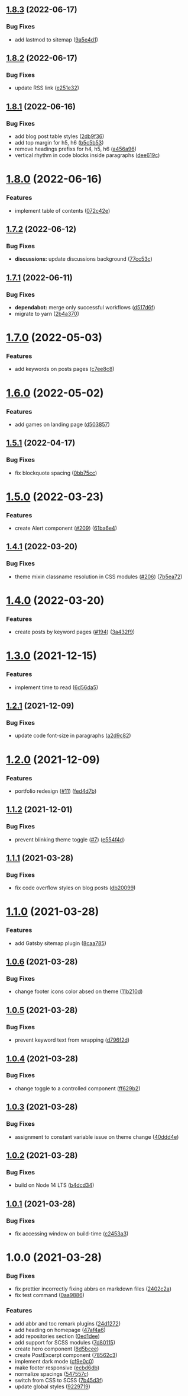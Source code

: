 ## [1.8.3](https://github.com/Bartozzz/bartozzz.github.io/compare/v1.8.2...v1.8.3) (2022-06-17)


### Bug Fixes

* add lastmod to sitemap ([9a5e4d1](https://github.com/Bartozzz/bartozzz.github.io/commit/9a5e4d1aaf1ffdcd44bc8fc8608c5bc688400b57))

## [1.8.2](https://github.com/Bartozzz/bartozzz.github.io/compare/v1.8.1...v1.8.2) (2022-06-17)


### Bug Fixes

* update RSS link ([e251e32](https://github.com/Bartozzz/bartozzz.github.io/commit/e251e32f3a2db0ddc8fcefbc497d0709bf9f4500))

## [1.8.1](https://github.com/Bartozzz/bartozzz.github.io/compare/v1.8.0...v1.8.1) (2022-06-16)


### Bug Fixes

* add blog post table styles ([2db9f36](https://github.com/Bartozzz/bartozzz.github.io/commit/2db9f362b6a33c5094ee65d786c729134064b795))
* add top margin for h5, h6 ([b5c5b53](https://github.com/Bartozzz/bartozzz.github.io/commit/b5c5b538c73e363ece43a808ee5b54513be1168f))
* remove headings prefixs for h4, h5, h6 ([a456a96](https://github.com/Bartozzz/bartozzz.github.io/commit/a456a96ae079d83cf629d9557b6c4cd7f2ed1506))
* vertical rhythm in code blocks inside paragraphs ([dee619c](https://github.com/Bartozzz/bartozzz.github.io/commit/dee619c3ccfcf491e41e348511e052945d1f86ae))

# [1.8.0](https://github.com/Bartozzz/bartozzz.github.io/compare/v1.7.2...v1.8.0) (2022-06-16)


### Features

* implement table of contents ([072c42e](https://github.com/Bartozzz/bartozzz.github.io/commit/072c42e258850c573e78192f90b1130d9a2dd31d))

## [1.7.2](https://github.com/Bartozzz/bartozzz.github.io/compare/v1.7.1...v1.7.2) (2022-06-12)


### Bug Fixes

* **discussions:** update discussions background ([77cc53c](https://github.com/Bartozzz/bartozzz.github.io/commit/77cc53c788239944e6eb42aea2852c789d52ae7e))

## [1.7.1](https://github.com/Bartozzz/bartozzz.github.io/compare/v1.7.0...v1.7.1) (2022-06-11)


### Bug Fixes

* **dependabot:** merge only successful workflows ([d517d6f](https://github.com/Bartozzz/bartozzz.github.io/commit/d517d6ffadce3610b3d72b6b5c35b317b269d3df))
* migrate to yarn ([2b4a370](https://github.com/Bartozzz/bartozzz.github.io/commit/2b4a3709c5cce3b0d6ff7c4263761df932211d45))

# [1.7.0](https://github.com/Bartozzz/bartozzz.github.io/compare/v1.6.0...v1.7.0) (2022-05-03)


### Features

* add keywords on posts pages ([c7ee8c8](https://github.com/Bartozzz/bartozzz.github.io/commit/c7ee8c84c833879138cac268e4686e83d5ee345e))

# [1.6.0](https://github.com/Bartozzz/bartozzz.github.io/compare/v1.5.1...v1.6.0) (2022-05-02)


### Features

* add games on landing page ([d503857](https://github.com/Bartozzz/bartozzz.github.io/commit/d50385718fcb94346dfc371951a4f09f552ebeef))

## [1.5.1](https://github.com/Bartozzz/bartozzz.github.io/compare/v1.5.0...v1.5.1) (2022-04-17)


### Bug Fixes

* fix blockquote spacing ([0bb75cc](https://github.com/Bartozzz/bartozzz.github.io/commit/0bb75cc0b340420cfa43437a95142dac19bebaae))

# [1.5.0](https://github.com/Bartozzz/bartozzz.github.io/compare/v1.4.1...v1.5.0) (2022-03-23)


### Features

* create Alert component ([#209](https://github.com/Bartozzz/bartozzz.github.io/issues/209)) ([61ba6e4](https://github.com/Bartozzz/bartozzz.github.io/commit/61ba6e4361bcd41d10f1f28356f8c85053b26916))

## [1.4.1](https://github.com/Bartozzz/bartozzz.github.io/compare/v1.4.0...v1.4.1) (2022-03-20)


### Bug Fixes

* theme mixin classname resolution in CSS modules ([#206](https://github.com/Bartozzz/bartozzz.github.io/issues/206)) ([7b5ea72](https://github.com/Bartozzz/bartozzz.github.io/commit/7b5ea724302a98e464238b1c5b3645357c7e4741))

# [1.4.0](https://github.com/Bartozzz/bartozzz.github.io/compare/v1.3.0...v1.4.0) (2022-03-20)


### Features

* create posts by keyword pages ([#194](https://github.com/Bartozzz/bartozzz.github.io/issues/194)) ([3a432f9](https://github.com/Bartozzz/bartozzz.github.io/commit/3a432f9e4abe9a677f792d2d5e04957ed578d2ae))

# [1.3.0](https://github.com/Bartozzz/bartozzz.github.io/compare/v1.2.1...v1.3.0) (2021-12-15)


### Features

* implement time to read ([6d56da5](https://github.com/Bartozzz/bartozzz.github.io/commit/6d56da5d4f907f6587731f626408fa06c1274206))

## [1.2.1](https://github.com/Bartozzz/bartozzz.github.io/compare/v1.2.0...v1.2.1) (2021-12-09)


### Bug Fixes

* update code font-size in paragraphs ([a2d9c82](https://github.com/Bartozzz/bartozzz.github.io/commit/a2d9c829c9db04835c4da27c8905c229cc910067))

# [1.2.0](https://github.com/Bartozzz/bartozzz.github.io/compare/v1.1.2...v1.2.0) (2021-12-09)


### Features

* portfolio redesign ([#11](https://github.com/Bartozzz/bartozzz.github.io/issues/11)) ([fed4d7b](https://github.com/Bartozzz/bartozzz.github.io/commit/fed4d7b49dca7fd94629354f2d1ab4fc50120108))

## [1.1.2](https://github.com/Bartozzz/bartozzz.github.io/compare/v1.1.1...v1.1.2) (2021-12-01)


### Bug Fixes

* prevent blinking theme toggle ([#7](https://github.com/Bartozzz/bartozzz.github.io/issues/7)) ([e554f4d](https://github.com/Bartozzz/bartozzz.github.io/commit/e554f4d8e0a5458c7d61d269d57e49388ab6703f))

## [1.1.1](https://github.com/Bartozzz/bartozzz.github.io/compare/v1.1.0...v1.1.1) (2021-03-28)


### Bug Fixes

* fix code overflow styles on blog posts ([db20099](https://github.com/Bartozzz/bartozzz.github.io/commit/db20099cd6bdd8944f64d7d12a8303b8dd61276c))

# [1.1.0](https://github.com/Bartozzz/bartozzz.github.io/compare/v1.0.6...v1.1.0) (2021-03-28)


### Features

* add Gatsby sitemap plugin ([8caa785](https://github.com/Bartozzz/bartozzz.github.io/commit/8caa78548d814d4d44da9fc6945a63d21eb2be7f))

## [1.0.6](https://github.com/Bartozzz/bartozzz.github.io/compare/v1.0.5...v1.0.6) (2021-03-28)


### Bug Fixes

* change footer icons color absed on theme ([11b210d](https://github.com/Bartozzz/bartozzz.github.io/commit/11b210d71df7f14344a52fd531016880f49e06b2))

## [1.0.5](https://github.com/Bartozzz/bartozzz.github.io/compare/v1.0.4...v1.0.5) (2021-03-28)


### Bug Fixes

* prevent keyword text from wrapping ([d796f2d](https://github.com/Bartozzz/bartozzz.github.io/commit/d796f2d66474b17c5c4ed21b1a7b10bd33247f51))

## [1.0.4](https://github.com/Bartozzz/bartozzz.github.io/compare/v1.0.3...v1.0.4) (2021-03-28)


### Bug Fixes

* change toggle to a controlled component ([ff629b2](https://github.com/Bartozzz/bartozzz.github.io/commit/ff629b2d8d6d245532a443b2de1a7518996a5cb5))

## [1.0.3](https://github.com/Bartozzz/bartozzz.github.io/compare/v1.0.2...v1.0.3) (2021-03-28)


### Bug Fixes

* assignment to constant variable issue on theme change ([40ddd4e](https://github.com/Bartozzz/bartozzz.github.io/commit/40ddd4e4ccb0fd0a1c227b3dec50933ca9e72844))

## [1.0.2](https://github.com/Bartozzz/bartozzz.github.io/compare/v1.0.1...v1.0.2) (2021-03-28)


### Bug Fixes

* build on Node 14 LTS ([b4dcd34](https://github.com/Bartozzz/bartozzz.github.io/commit/b4dcd3498f79688d67306a30570eca8ff402e9cb))

## [1.0.1](https://github.com/Bartozzz/bartozzz.github.io/compare/v1.0.0...v1.0.1) (2021-03-28)


### Bug Fixes

* fix accessing window on build-time ([c2453a3](https://github.com/Bartozzz/bartozzz.github.io/commit/c2453a33d29128381e47499aded1b206e9a93748))

# 1.0.0 (2021-03-28)


### Bug Fixes

* fix prettier incorrectly fixing abbrs on markdown files ([2402c2a](https://github.com/Bartozzz/bartozzz.github.io/commit/2402c2ab9a372ffef8b227e1e42292628bf906c2))
* fix test command ([0aa9886](https://github.com/Bartozzz/bartozzz.github.io/commit/0aa9886ee97b8d79469a0309c4fe5c88c85a5727))


### Features

* add abbr and toc remark plugins ([24d1272](https://github.com/Bartozzz/bartozzz.github.io/commit/24d127256d41801a05c40de4d3174e75d54fef69))
* add heading on homepage ([47af4a6](https://github.com/Bartozzz/bartozzz.github.io/commit/47af4a6b6b3bcb469565dc06b1845875c5939df5))
* add repositories section ([0ed1dee](https://github.com/Bartozzz/bartozzz.github.io/commit/0ed1dee5b7d24f751ab959311028b64d7ed0daab))
* add support for SCSS modules ([7d80115](https://github.com/Bartozzz/bartozzz.github.io/commit/7d80115ed94241b6b8fb3c0f37ba0dc0de003d82))
* create hero component ([8d5bcee](https://github.com/Bartozzz/bartozzz.github.io/commit/8d5bcee640ac89192b2e51ee0297882214290685))
* create PostExcerpt component ([78562c3](https://github.com/Bartozzz/bartozzz.github.io/commit/78562c36c10ceea069ec482f68ee86433757fbf7))
* implement dark mode ([cf9e0c0](https://github.com/Bartozzz/bartozzz.github.io/commit/cf9e0c063b24f3681a2ec7d5e5e0502243cfce92))
* make footer responsive ([ecbd6db](https://github.com/Bartozzz/bartozzz.github.io/commit/ecbd6dbaf5e885aab8e3ca65e0ae5466c7686797))
* normalize spacings ([547557c](https://github.com/Bartozzz/bartozzz.github.io/commit/547557c9859f56edf5f234f41a3f58c3c5f8434b))
* switch from CSS to SCSS ([7b45d3f](https://github.com/Bartozzz/bartozzz.github.io/commit/7b45d3f09e6b671a4d9fe8fa376c58d9ee2ca7b3))
* update global styles ([9229719](https://github.com/Bartozzz/bartozzz.github.io/commit/92297193aaf406c8e4324663488f1f2fd247670a))
